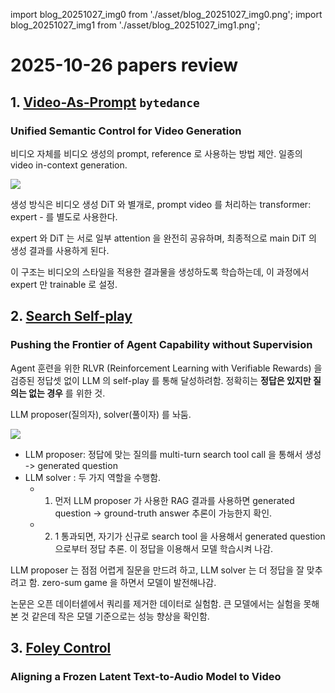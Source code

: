 import blog_20251027_img0 from './asset/blog_20251027_img0.png';
import blog_20251027_img1 from './asset/blog_20251027_img1.png';

# 2025-10-26 papers review

##  1. [Video-As-Prompt](https://huggingface.co/papers/2510.20888) `bytedance`  
### Unified Semantic Control for Video Generation

비디오 자체를 비디오 생성의 prompt, reference 로 사용하는 방법 제안. 일종의 video in-context generation.

<div style={{textAlign: 'center'}}>
 <img src={blog_20251027_img0} style={{width: 500}} />
</div>

생성 방식은 비디오 생성 DiT 와 별개로, prompt video 를 처리하는 transformer: expert - 를 별도로 사용한다.

expert 와 DiT 는 서로 일부 attention 을 완전히 공유하며, 최종적으로 main DiT 의 생성 결과를 사용하게 된다.

이 구조는 비디오의 스타일을 적용한 결과물을 생성하도록 학습하는데, 이 과정에서 expert 만 trainable 로 설정.

## 2. [Search Self-play](https://huggingface.co/papers/2510.18821)
### Pushing the Frontier of Agent Capability without Supervision

Agent 훈련을 위한 RLVR (Reinforcement Learning with Verifiable Rewards) 을 검증된 정답셋 없이 LLM 의 self-play 를 통해 달성하려함. 정확히는 **정답은 있지만 질의는 없는 경우** 를 위한 것.

LLM proposer(질의자), solver(풀이자) 를 놔둠.

<div style={{textAlign: 'center'}}>
 <img src={blog_20251027_img1} style={{width: 500}} />
</div>

- LLM proposer: 정답에 맞는 질의를 multi-turn search tool call 을 통해서 생성 -> generated question
- LLM solver : 두 가지 역할을 수행함.
  - 1. 먼저 LLM proposer 가 사용한 RAG 결과를 사용하면 generated question -> ground-truth answer 추론이 가능한지 확인.
  - 2. 1 통과되면, 자기가 신규로 search tool 을 사용해서 generated question 으로부터 정답 추론. 이 정답을 이용해서 모델 학습시켜 나감.

LLM proposer 는 점점 어렵게 질문을 만드려 하고, LLM solver 는 더 정답을 잘 맞추려고 함. zero-sum game 을 하면서 모델이 발전해나감. 

논문은 오픈 데이터셑에서 쿼리를 제거한 데이터로 실험함. 큰 모델에서는 실험을 못해본 것 같은데 작은 모델 기준으로는 성능 향상을 확인함.

## 3. [Foley Control](https://huggingface.co/papers/2510.21581)
### Aligning a Frozen Latent Text-to-Audio Model to Video